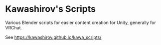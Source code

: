 # Kawashirov's Scripts

Various Blender scripts for easier content creation for Unity, generally for VRChat.

See https://kawashirov.github.io/kawa_scripts/
